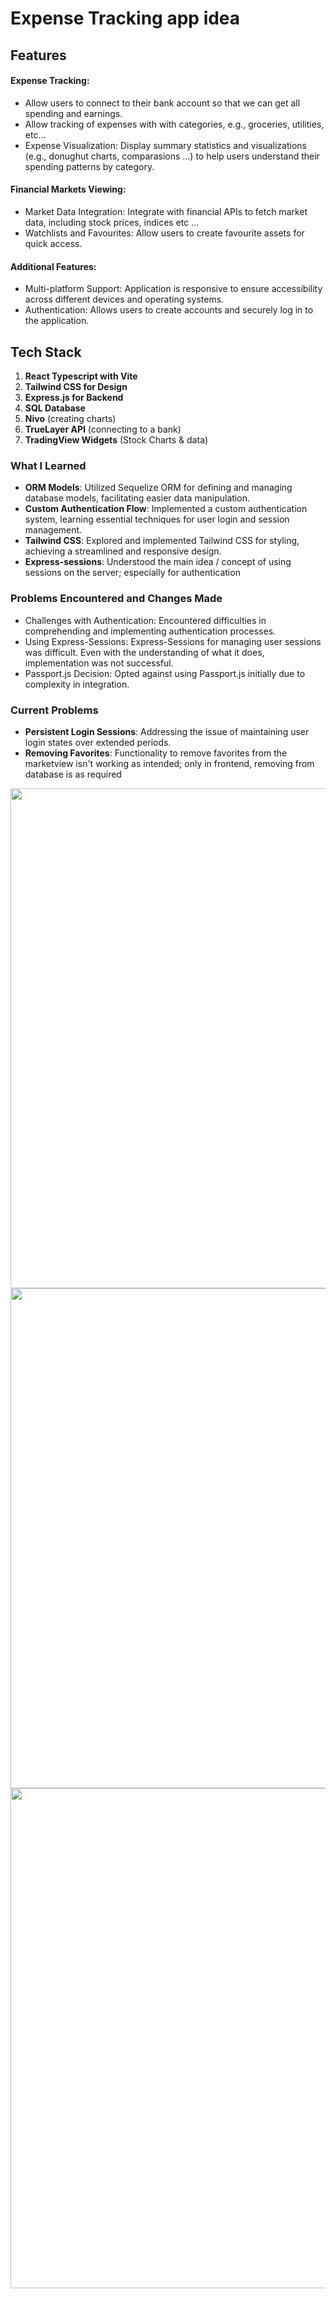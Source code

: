 # Expense Tracking app idea

## Features
#### **Expense Tracking**:
- Allow users to connect to their bank account so that we can get all spending and earnings.
- Allow tracking of expenses with with categories, e.g., groceries, utilities, etc…
- Expense Visualization: Display summary statistics and visualizations (e.g., donughut charts, comparasions ...) to help users understand their spending patterns by category.

#### **Financial Markets Viewing**:

- Market Data Integration: Integrate with financial APIs to fetch market data, including stock prices, indices etc ...
- Watchlists and Favourites: Allow users to create favourite assets for quick access.

#### **Additional Features**:
- Multi-platform Support: Application is responsive to ensure accessibility across different devices and operating systems.
- Authentication: Allows users to create accounts and securely log in to the application.

## Tech Stack

1. **React Typescript with Vite**
2. **Tailwind CSS for Design**
3. **Express.js for Backend**
4. **SQL Database**
5. **Nivo** (creating charts)
6. **TrueLayer API** (connecting to a bank)
7. **TradingView Widgets** (Stock Charts & data)

### What I Learned
- **ORM Models**: Utilized Sequelize ORM for defining and managing database models, facilitating easier data manipulation.
- **Custom Authentication Flow**: Implemented a custom authentication system, learning essential techniques for user login and session management.
- **Tailwind CSS**: Explored and implemented Tailwind CSS for styling, achieving a streamlined and responsive design.
- **Express-sessions**: Understood the main idea / concept of using sessions on the server; especially for authentication

### Problems Encountered and Changes Made
- Challenges with Authentication: Encountered difficulties in comprehending and implementing authentication processes.
- Using Express-Sessions: Express-Sessions for managing user sessions was difficult. Even with the understanding of what it does, implementation was not successful. 
- Passport.js Decision: Opted against using Passport.js initially due to complexity in integration.

### Current Problems
- **Persistent Login Sessions**: Addressing the issue of maintaining user login states over extended periods.
- **Removing Favorites**: Functionality to remove favorites from the marketview isn't working as intended; only in frontend, removing from database is as required


<img width="800" src="https://github.com/sush-il/Penny-Track/assets/34659821/f29bc4d7-3a75-4ce6-9fd6-9f2124622b90" />
<img width="800" src="https://github.com/sush-il/Penny-Track/assets/34659821/a2f3f82a-e591-4eb2-94cd-a0ac7191fe46" />
<img width="800" src="https://github.com/sush-il/Penny-Track/assets/34659821/a162949c-3c90-4675-ab95-ea8d9b355e5a" />


